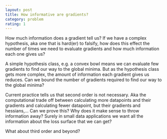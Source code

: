 ```yaml
---
layout: post
title: How informative are gradients?
category: problem
rating: 1
---
```


How much information does a gradient tell us?
If we have a complex hypothesis, aka one that is hard(er) to falsify, how does this effect the number of times we need to evaluate gradients and how much information each one gives us?

A simple hypothesis class, e.g. a convex bowl means we can evaluate few gradients to find our way to the global minima. But as the hypothesis class gets more complex, the amount of information each gradient gives us reduces. Can we bound the number of gradients required to find our way to the global minima?


Current practice tells us that second order is not necessary. Aka the computational trade off between calculating more datapoints and their gradients and calculating fewer datapoint, but their gradients and hessians,... Can we prove this? Why does it make sense to throw information away? Surely in small data applications we want all the information about the loss surface that we can get? 

What about third order and beyond?